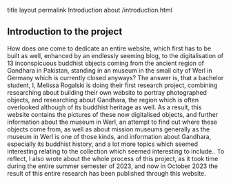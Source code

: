 title	layout	permalink
Introduction about /introduction.html


## Introduction to the project


How does one come to dedicate an entire website, which first has to be built as well, enhanced by an endlessly seeming blog, to the digitalisation of 13 inconspicuous buddhist objects coming from the ancient region of Gandhara in Pakistan, standing in an museum in the small city of Werl in Germany which is currently closed anyways? The answer is, that a bachelor student, I, Melissa Rogalski is doing their first research project, combining researching about building their own website to portray photographed objects, and researching about Gandhara, the region which is often overlooked although of its buddhist heritage as well. 
As a result, this website contains the pictures of these now digitalised objects, and further information about the museum in Werl, an attempt to find out where these objects come from, as well as about mission museums generally as the museum in Werl is one of those kinds, and information about Gandhara, especially its buddhist history, and a lot more topics which seemed interesting relating to the collection which seemed interesting to include.. 
To reflect, I also wrote about the whole process of this project, as it took time during the entire summer semester of 2023, and now in October 2023 the result of this entire research has been published through this website.

